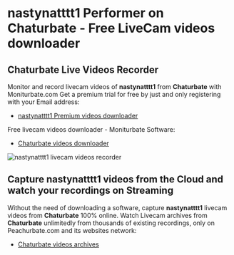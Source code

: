 # nastynatttt1 Performer on Chaturbate - Free LiveCam videos downloader

## Chaturbate Live Videos Recorder

Monitor and record livecam videos of **nastynatttt1** from **Chaturbate** with Moniturbate.com
Get a premium trial for free by just and only registering with your Email address:
* [nastynatttt1 Premium videos downloader](https://moniturbate.com/request-demo-licence-key.html)

Free livecam videos downloader - Moniturbate Software:
* [Chaturbate videos downloader](https://moniturbate.com/moniturbate-download-software.html)

![nastynatttt1 livecam videos recorder](https://peachurnet.com/templates/moniturbate-software.png)


## Capture nastynatttt1 videos from the Cloud and watch your recordings on Streaming

Without the need of downloading a software, capture **nastynatttt1** livecam videos from **Chaturbate** 100% online.
Watch Livecam archives from **Chaturbate** unlimitedly from thousands of existing recordings, only on Peachurbate.com and its websites network:
* [Chaturbate videos archives](https://peachurnet.com/)